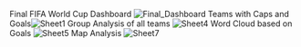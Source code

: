 Final FIFA World Cup Dashboard ![Final_Dashboard](https://github.com/user-attachments/assets/f57e7225-691a-42ec-ba4a-6c2c59d49cc2)
Teams with Caps and Goals![Sheet1](https://github.com/user-attachments/assets/6648dc4f-be85-4fc3-bd01-4622dd976a54)
Group Analysis of all teams ![Sheet4](https://github.com/user-attachments/assets/116e8c37-dc6c-497b-8b06-9fdd22e6181b)
Word Cloud based on Goals ![Sheet5](https://github.com/user-attachments/assets/24c9ade2-a6a5-4e06-8d05-ff36933c21fe)
Map Analysis ![Sheet7](https://github.com/user-attachments/assets/7b4fcbd7-875a-4dd3-82b5-a4769e7d61cc)
